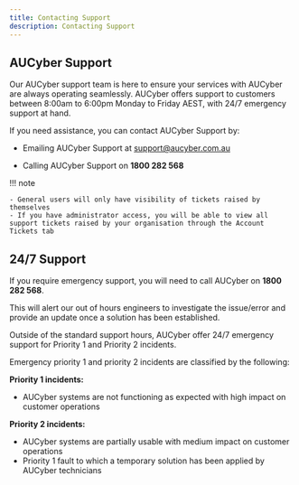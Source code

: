 ```yaml
---
title: Contacting Support
description: Contacting Support
---
```


## AUCyber Support

Our AUCyber support team is here to ensure your services with AUCyber are always operating seamlessly. AUCyber offers support to customers between 8:00am to 6:00pm Monday to Friday AEST, with 24/7 emergency support at hand.

If you need assistance, you can contact AUCyber Support by:

- Emailing AUCyber Support at [support@aucyber.com.au](mailto:support@aucyber.com.au)

- Calling AUCyber Support on **1800 282 568**

!!! note

	- General users will only have visibility of tickets raised by themselves
	- If you have administrator access, you will be able to view all support tickets raised by your organisation through the Account Tickets tab

## 24/7 Support

If you require emergency support, you will need to call AUCyber on **1800 282 568**. 

This will alert our out of hours engineers to investigate the issue/error and provide an update once a solution has been established.

Outside of the standard support hours, AUCyber offer 24/7 emergency support for Priority 1 and Priority 2 incidents.

Emergency priority 1 and priority 2 incidents are classified by the following:

**Priority 1 incidents:**

- AUCyber systems are not functioning as expected with high impact on customer operations

**Priority 2 incidents:**

- AUCyber systems are partially usable with medium impact on customer operations
- Priority 1 fault to which a temporary solution has been applied by AUCyber technicians

